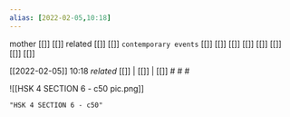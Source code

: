 ```yaml
---
alias: [2022-02-05,10:18]
---
```

 mother [[]] [[]]
 related [[]] [[]]
 `contemporary events` [[]] [[]] [[]] [[]] [[]] [[]] [[]] [[]]

[[2022-02-05]] 10:18 _related_ [[]] | [[]] | [[]] # # #

![[HSK 4 SECTION 6 - c50 pic.png]]
```query
"HSK 4 SECTION 6 - c50"
```